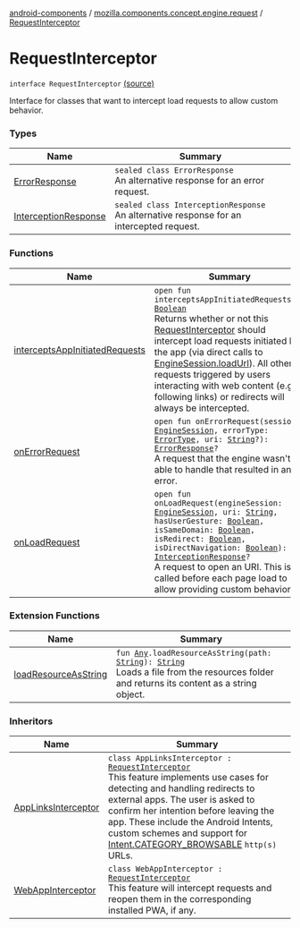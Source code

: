 [android-components](../../index.md) / [mozilla.components.concept.engine.request](../index.md) / [RequestInterceptor](./index.md)

# RequestInterceptor

`interface RequestInterceptor` [(source)](https://github.com/mozilla-mobile/android-components/blob/master/components/concept/engine/src/main/java/mozilla/components/concept/engine/request/RequestInterceptor.kt#L14)

Interface for classes that want to intercept load requests to allow custom behavior.

### Types

| Name | Summary |
|---|---|
| [ErrorResponse](-error-response/index.md) | `sealed class ErrorResponse`<br>An alternative response for an error request. |
| [InterceptionResponse](-interception-response/index.md) | `sealed class InterceptionResponse`<br>An alternative response for an intercepted request. |

### Functions

| Name | Summary |
|---|---|
| [interceptsAppInitiatedRequests](intercepts-app-initiated-requests.md) | `open fun interceptsAppInitiatedRequests(): `[`Boolean`](https://kotlinlang.org/api/latest/jvm/stdlib/kotlin/-boolean/index.html)<br>Returns whether or not this [RequestInterceptor](./index.md) should intercept load requests initiated by the app (via direct calls to [EngineSession.loadUrl](../../mozilla.components.concept.engine/-engine-session/load-url.md)). All other requests triggered by users interacting with web content (e.g. following links) or redirects will always be intercepted. |
| [onErrorRequest](on-error-request.md) | `open fun onErrorRequest(session: `[`EngineSession`](../../mozilla.components.concept.engine/-engine-session/index.md)`, errorType: `[`ErrorType`](../../mozilla.components.browser.errorpages/-error-type/index.md)`, uri: `[`String`](https://kotlinlang.org/api/latest/jvm/stdlib/kotlin/-string/index.html)`?): `[`ErrorResponse`](-error-response/index.md)`?`<br>A request that the engine wasn't able to handle that resulted in an error. |
| [onLoadRequest](on-load-request.md) | `open fun onLoadRequest(engineSession: `[`EngineSession`](../../mozilla.components.concept.engine/-engine-session/index.md)`, uri: `[`String`](https://kotlinlang.org/api/latest/jvm/stdlib/kotlin/-string/index.html)`, hasUserGesture: `[`Boolean`](https://kotlinlang.org/api/latest/jvm/stdlib/kotlin/-boolean/index.html)`, isSameDomain: `[`Boolean`](https://kotlinlang.org/api/latest/jvm/stdlib/kotlin/-boolean/index.html)`, isRedirect: `[`Boolean`](https://kotlinlang.org/api/latest/jvm/stdlib/kotlin/-boolean/index.html)`, isDirectNavigation: `[`Boolean`](https://kotlinlang.org/api/latest/jvm/stdlib/kotlin/-boolean/index.html)`): `[`InterceptionResponse`](-interception-response/index.md)`?`<br>A request to open an URI. This is called before each page load to allow providing custom behavior. |

### Extension Functions

| Name | Summary |
|---|---|
| [loadResourceAsString](../../mozilla.components.support.test.file/kotlin.-any/load-resource-as-string.md) | `fun `[`Any`](https://kotlinlang.org/api/latest/jvm/stdlib/kotlin/-any/index.html)`.loadResourceAsString(path: `[`String`](https://kotlinlang.org/api/latest/jvm/stdlib/kotlin/-string/index.html)`): `[`String`](https://kotlinlang.org/api/latest/jvm/stdlib/kotlin/-string/index.html)<br>Loads a file from the resources folder and returns its content as a string object. |

### Inheritors

| Name | Summary |
|---|---|
| [AppLinksInterceptor](../../mozilla.components.feature.app.links/-app-links-interceptor/index.md) | `class AppLinksInterceptor : `[`RequestInterceptor`](./index.md)<br>This feature implements use cases for detecting and handling redirects to external apps. The user is asked to confirm her intention before leaving the app. These include the Android Intents, custom schemes and support for [Intent.CATEGORY_BROWSABLE](#) `http(s)` URLs. |
| [WebAppInterceptor](../../mozilla.components.feature.pwa/-web-app-interceptor/index.md) | `class WebAppInterceptor : `[`RequestInterceptor`](./index.md)<br>This feature will intercept requests and reopen them in the corresponding installed PWA, if any. |
